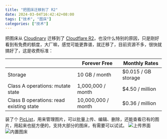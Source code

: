 ```yaml
---
title: "把图床迁移到了 R2"
date: 2024-03-04T16:42:42+08:00
tags: ["技术", "图床"]
categories: ["技术"]
---
```


把图床从 [Cloudinary](https://cloudinary.com/) 迁移到了 [Cloudflare R2](https://www.cloudflare.com/developer-platform/r2)，也没什么特别的原因，只是刚好看到有免费的额度，大厂嘛，感觉可能更靠谱，就迁移了，目前资源不多，很快就搞好了，这是收费标准：

|                                         | Forever Free       | Monthly Rates       |
| --------------------------------------- | ------------------ | ------------------- |
| Storage                                 | 10 GB / month      | $0.015 / GB storage |
| Class A operations: mutate state        | 1,000,000 / month  | $4.50 / million     |
| Class B operations: read existing state | 10,000,000 / month | $0.36 / million     |

装了个 [PicList](https://piclist.cn/)，用来管理图片，可以批量上传、编辑、删除，还能查看已有的图片，用起来也挺方便的，支持大部分的图床，有需要可以试试。
![上传界面](https://p.madcodelife.com/blog/2024/03/3b422b811e377080f9d271b5909b6f15.jpeg)
![内置图床](https://p.madcodelife.com/blog/2024/03/126347d21551830bb14247ced7022ea0.jpeg)
